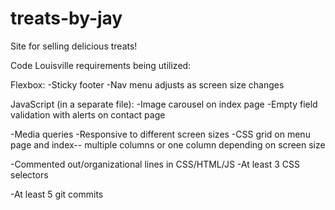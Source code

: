 # treats-by-jay
Site for selling delicious treats!

Code Louisville requirements being utilized:

Flexbox:
-Sticky footer
-Nav menu adjusts as screen size changes 

JavaScript (in a separate file):
-Image carousel on index page
-Empty field validation with alerts on contact page 

-Media queries
-Responsive to different screen sizes
-CSS grid on menu page and index-- multiple columns or one column depending on screen size 

-Commented out/organizational lines in CSS/HTML/JS
-At least 3 CSS selectors 

-At least 5 git commits
